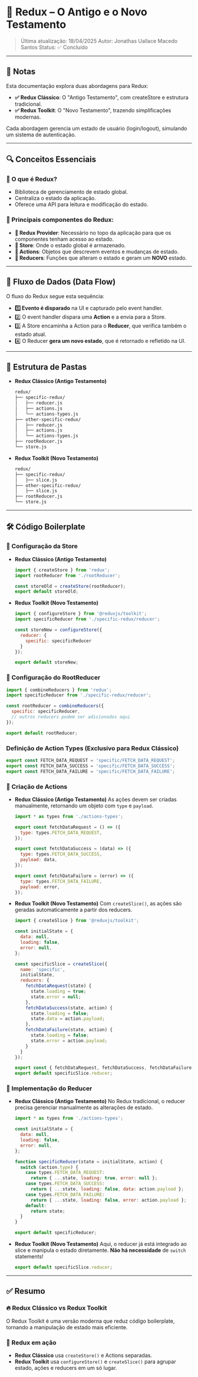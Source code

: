 # 📘 Redux – O Antigo e o Novo Testamento

> Última atualização: 18/04/2025
> Autor: Jonathas Uallace Macedo Santos
> Status: ✅ Concluído

---

## 📝 Notas
Esta documentação explora duas abordagens para Redux:
- **✅ Redux Clássico**: O "Antigo Testamento", com createStore e estrutura tradicional.
- **✅ Redux Toolkit**: O "Novo Testamento", trazendo simplificações modernas.

Cada abordagem gerencia um estado de usuário (login/logout), simulando um sistema de autenticação.

---

## 🔍 Conceitos Essenciais

### 📌 O que é Redux?
- Biblioteca de gerenciamento de estado global.
- Centraliza o estado da aplicação.
- Oferece uma API para leitura e modificação do estado.

### 📌 Principais componentes do Redux:
- **🔹 Redux Provider**: Necessário no topo da aplicação para que os componentes tenham acesso ao estado.
- **🔹 Store**: Onde o estado global é armazenado.
- **🔹 Actions**: Objetos que descrevem eventos e mudanças de estado.
- **🔹 Reducers**: Funções que alteram o estado e geram um **NOVO** estado.

---

## 🔄 Fluxo de Dados (Data Flow)
O fluxo do Redux segue esta sequência:
- **1️⃣ Evento é disparado** na UI e capturado pelo event handler.
- 2️⃣ O event handler dispara uma **Action** e a envia para a Store.
- 3️⃣ A Store encaminha a Action para o **Reducer**, que verifica também o estado atual.
- 4️⃣ O Reducer **gera um novo estado**, que é retornado e refletido na UI.

---

## 📂 Estrutura de Pastas
- **Redux Clássico (Antigo Testamento)**
  ```bash
  redux/
  ├── specific-redux/
  │   ├── reducer.js
  │   ├── actions.js
  │   └── actions-types.js
  ├── other-specific-redux/
  │   ├── reducer.js
  │   ├── actions.js
  │   └── actions-types.js
  ├── rootReducer.js
  └── store.js
  ```

- **Redux Toolkit (Novo Testamento)**
  ```bash
  redux/
  ├── specific-redux/
  │   ├── slice.js
  ├── other-specific-redux/
  │   ├── slice.js
  ├── rootReducer.js
  └── store.js
  ```

---

## 🛠️ Código Boilerplate

### 🔹 Configuração da Store

- **Redux Clássico (Antigo Testamento)**
  ```js
  import { createStore } from 'redux';
  import rootReducer from './rootReducer';

  const storeOld = createStore(rootReducer);
  export default storeOld;
  ```

- **Redux Toolkit (Novo Testamento)**
  ```js
  import { configureStore } from '@reduxjs/toolkit';
  import specificReducer from './specific-redux/reducer';

  const storeNew = configureStore({
    reducer: {
      specific: specificReducer
    }
  });

  export default storeNew;
  ```

### 🔹 Configuração do RootReducer
```js
import { combineReducers } from 'redux';
import specificReducer from './specific-redux/reducer';

const rootReducer = combineReducers({
  specific: specificReducer,
  // outros reducers podem ser adicionados aqui
});

export default rootReducer;
```

### Definição de Action Types (Exclusivo para Redux Clássico)
```js
export const FETCH_DATA_REQUEST = 'specific/FETCH_DATA_REQUEST';
export const FETCH_DATA_SUCCESS = 'specific/FETCH_DATA_SUCCESS';
export const FETCH_DATA_FAILURE = 'specific/FETCH_DATA_FAILURE';
```

### 🔹 Criação de Actions
- **Redux Clássico (Antigo Testamento)**
As ações devem ser criadas manualmente, retornando um objeto com `type` e `payload`.
  ```js
  import * as types from './actions-types';

  export const fetchDataRequest = () => ({
    type: types.FETCH_DATA_REQUEST,
  });

  export const fetchDataSuccess = (data) => ({
    type: types.FETCH_DATA_SUCCESS,
    payload: data,
  });

  export const fetchDataFailure = (error) => ({
    type: types.FETCH_DATA_FAILURE,
    payload: error,
  });
  ```

- **Redux Toolkit (Novo Testamento)**
Com `createSlice()`, as ações são geradas automaticamente a partir dos reducers.
  ```js
  import { createSlice } from '@reduxjs/toolkit';

  const initialState = {
    data: null,
    loading: false,
    error: null,
  };

  const specificSlice = createSlice({
    name: 'specific',
    initialState,
    reducers: {
      fetchDataRequest(state) {
        state.loading = true;
        state.error = null;
      },
      fetchDataSuccess(state, action) {
        state.loading = false;
        state.data = action.payload;
      },
      fetchDataFailure(state, action) {
        state.loading = false;
        state.error = action.payload;
      }
    }
  });

  export const { fetchDataRequest, fetchDataSuccess, fetchDataFailure } = specificSlice.actions;
  export default specificSlice.reducer;
  ```

### 🔹 Implementação do Reducer
- **Redux Clássico (Antigo Testamento)**
No Redux tradicional, o reducer precisa gerenciar manualmente as alterações de estado.
  ```js
  import * as types from './actions-types';

  const initialState = {
    data: null,
    loading: false,
    error: null,
  };

  function specificReducer(state = initialState, action) {
    switch (action.type) {
      case types.FETCH_DATA_REQUEST:
        return { ...state, loading: true, error: null };
      case types.FETCH_DATA_SUCCESS:
        return { ...state, loading: false, data: action.payload };
      case types.FETCH_DATA_FAILURE:
        return { ...state, loading: false, error: action.payload };
      default:
        return state;
    }
  }

  export default specificReducer;
  ```

- **Redux Toolkit (Novo Testamento)**
Aqui, o reducer já está integrado ao slice e manipula o estado diretamente. **Não há necessidade** de `switch` statements!
  ```js
  export default specificSlice.reducer;
  ```

---

## ✅ Resumo

### 🔥 Redux Clássico vs Redux Toolkit
O Redux Toolkit é uma versão moderna que reduz código boilerplate, tornando a manipulação de estado mais eficiente.

### 🚀 Redux em ação
- **Redux Clássico** usa `createStore()` e Actions separadas.
- **Redux Toolkit** usa `configureStore()` e `createSlice()` para agrupar estado, ações e reducers em um só lugar.